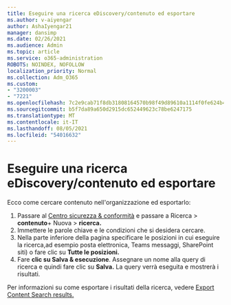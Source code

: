 ```yaml
---
title: Eseguire una ricerca eDiscovery/contenuto ed esportare
ms.author: v-aiyengar
author: AshaIyengar21
manager: dansimp
ms.date: 02/26/2021
ms.audience: Admin
ms.topic: article
ms.service: o365-administration
ROBOTS: NOINDEX, NOFOLLOW
localization_priority: Normal
ms.collection: Adm_O365
ms.custom:
- "3200003"
- "7221"
ms.openlocfilehash: 7c2e9cab71f8db31808164570b98f49d89610a1114f0fe624b4e6295c2b5d86d
ms.sourcegitcommit: b5f7da89a650d2915dc652449623c78be6247175
ms.translationtype: MT
ms.contentlocale: it-IT
ms.lasthandoff: 08/05/2021
ms.locfileid: "54016632"
---
```

# <a name="perform-an-ediscoverycontent-search-and-export"></a>Eseguire una ricerca eDiscovery/contenuto ed esportare

Ecco come cercare contenuto nell'organizzazione ed esportarlo:

1. Passare al [Centro sicurezza & conformità](https://go.microsoft.com/fwlink/?linkid=2086958) e passare a Ricerca   >  **contenuto**+ Nuova  >  **ricerca.**
1. Immettere le parole chiave e le condizioni che si desidera cercare.
1. Nella parte inferiore della pagina specificare le posizioni in cui eseguire la ricerca,ad esempio posta elettronica, Teams messaggi, SharePoint siti) o fare clic su **Tutte le posizioni.**
1. Fare **clic su Salva & esecuzione**. Assegnare un nome alla query di ricerca e quindi fare clic su **Salva.** La query verrà eseguita e mostrerà i risultati.

Per informazioni su come esportare i risultati della ricerca, vedere [Export Content Search results.](https://go.microsoft.com/fwlink/?linkid=2102118)

